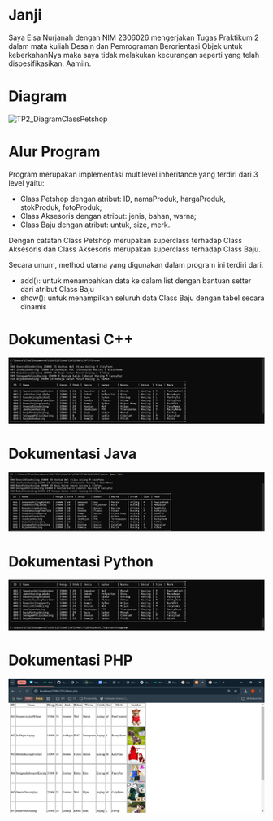 # Janji
Saya Elsa Nurjanah dengan NIM 2306026 mengerjakan Tugas Praktikum 2 dalam mata kuliah Desain dan Pemrograman Berorientasi Objek untuk keberkahanNya maka saya tidak melakukan kecurangan seperti yang telah dispesifikasikan. Aamiin.

# Diagram
![TP2_DiagramClassPetshop](https://github.com/user-attachments/assets/a50312b0-001e-4e29-a6a8-53fbea8090b9)

# Alur Program
Program merupakan implementasi multilevel inheritance yang terdiri dari 3 level yaitu:
- Class Petshop dengan atribut: ID, namaProduk, hargaProduk, stokProduk, fotoProduk; 
- Class Aksesoris dengan atribut: jenis, bahan, warna;
- Class Baju dengan atribut: untuk, size, merk.

Dengan catatan Class Petshop merupakan superclass terhadap Class Aksesoris dan Class Aksesoris merupakan superclass terhadap Class Baju.

Secara umum, method utama yang digunakan dalam program ini terdiri dari:
- add(): untuk menambahkan data ke dalam list dengan bantuan setter dari atribut Class Baju
- show(): untuk menampilkan seluruh data Class Baju dengan tabel secara dinamis

# Dokumentasi C++
![CPP.1](https://github.com/elsanrj/TP2DPBO2025C1/blob/main/CPP/Dokumentasi/1.png?raw=true)

# Dokumentasi Java
![Java.1](https://github.com/elsanrj/TP2DPBO2025C1/blob/main/Java/Dokumentasi/1.png?raw=true)

# Dokumentasi Python
![Python.1](https://github.com/elsanrj/TP2DPBO2025C1/blob/main/Python/Dokumentasi/1.png?raw=true)

# Dokumentasi PHP
![PHP.1](https://github.com/elsanrj/TP2DPBO2025C1/blob/main/PHP/Dokumentasi/1.png?raw=true)
